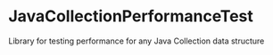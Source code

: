 # JavaCollectionPerformanceTest
Library for testing performance for any Java Collection data structure
